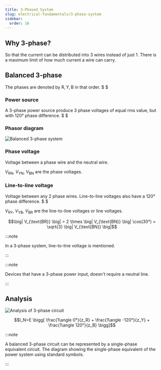 ```yaml
---
title: 3-Phased System
slug: electrical-fundamentals/3-phase-system
sidebar:
  order: 16
---
```


## Why 3-phase?

So that the current can be distributed into 3 wires instead of just 1. There is
a maximum limit of how much current a wire can carry.

## Balanced 3-phase

The phases are denoted by $\text{R},\text{Y},\text{B}$ in that order. $ $

### Power source

A 3-phase power source produce 3 phase voltages of equal rms value, but with
$120°$ phase difference. $ $

### Phasor diagram

![Balanced 3-phase system](/electrical/balanced-3-phase-ac.jpg)

### Phase voltage

Voltage between a phase wire and the neutral wire.

$V_{\text{RN}}$, $V_{\text{YN}}$, $V_{\text{BN}}$ are the phase voltages.

### Line-to-line voltage

Voltage between any 2 phase wires. Line-to-line voltages also have a $120°$
phase difference. $ $

$V_{\text{RY}}$, $V_{\text{YB}}$, $V_{\text{BR}}$ are the line-to-line voltages
or line voltages.

```math
\big|
V_{\text{BR}}
\big|
=
2 \times
\big|
V_{\text{BN}}
\big|
\cos(30°)
=
\sqrt{3}
\big|
V_{\text{BN}}
\big|
```

:::note

In a 3-phase system, line-to-line voltage is mentioned.

:::

:::note

Devices that have a 3-phase power input, doesn't require a neutral line.

:::

## Analysis

![Analysis of 3-phase circuit](/electrical/3-phase-circuit-analysis.jpg)

```math
I_N=E
\bigg[
\frac{1\angle 0°}{z_R}
+
\frac{1\angle -120°}{z_Y}
+
\frac{1\angle 120°}{z_B}
\bigg]
```

:::note

A balanced 3-phase circuit can be represented by a single-phase equivalent
circuit. The diagram showing the single-phase equivalent of the power system
using standard symbols.

:::
